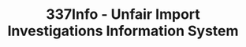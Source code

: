 ---
bigquery: https://console.cloud.google.com/bigquery?p=patents-public-data&d=usitc_investigations&page=dataset&project=sheets-management-319211
citation: US International Trade Commission 337Info Unfair Import Investigations Information
  System
contributors: US International Trade Comission
cost: None
description: US International Trade Commission 337Info Unfair Import Investigations
  Information System contains data on investigations done under Section 337. Section
  337 declares the infringement of certain statutory intellectual property rights
  and other forms of unfair competition in import trade to be unlawful practices.
  Most Section 337 investigations involve allegations of patent or registered trademark
  infringement.
documentation: FAQ and tutorial available on the site
last_edit: 04/07/2022, 07:31:00
location: https://pubapps2.usitc.gov/337external/
maintained_by: US International Trade Comission
schema_fields:
- ouiiParticipation
- id
- htsNumbers
- teoReliefGranted
- scheduledStartDateEvidHear
- ouiiAttorney
- targetDate
- aljAssigned
- gcAttorney
- trademarkNumbers
- dateOfPublicationFrNotice
- title
- investigationTermDate
- finalDetNoViolation
- invUnfairAct
- publication_number
- currentActiveALJ
- finalIdOnViolationDue
- investigationNo
- dateComplaintFiled
- complainant
- actualEndDateEvidHear
- finalDetViolation
- teoProceedingInvolved
- actualStartDateEvidHear
- endDateMarkmanHearing
- patentNumber
- respondent
- copyrightNumbers
- startDateMarkmanHearing
- issueDateOtherNonFinal
- cafcAppeals
- teoIdDueDate
- lastUpdated
- investigationType
- dateCreated
- docketNo
- internalRemand
- finalIdOnViolationIssue
- patentNumbers
- currentStatus
- markmanHearing
- scheduledEndDateEvidHear
- teoIdIssueDate
shortname: unfair_import_investigations
tags:
- import
- legal
- trade
timeframe: 2008-2021 (prior to 2008 downloadable as a JSON file)
title: 337Info - Unfair Import Investigations Information System
uuid: 2721f5ec-e599-4890-9265-9706719fc71e
---